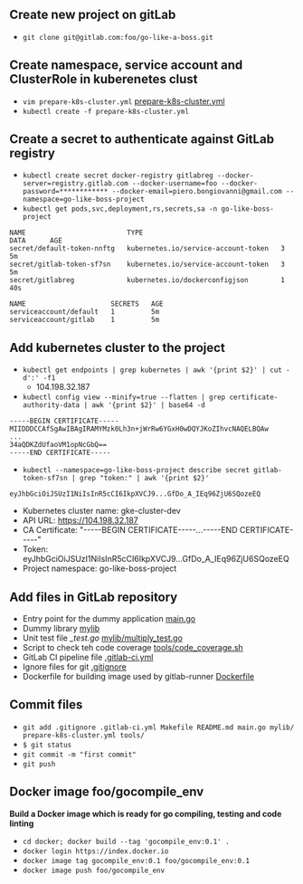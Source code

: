 ## Create new project on gitLab
* `git clone git@gitlab.com:foo/go-like-a-boss.git`

## Create namespace, service account and ClusterRole in kuberenetes clust
* `vim prepare-k8s-cluster.yml` [prepare-k8s-cluster.yml](/prepare-k8s-cluster.yml)
* `kubectl create -f prepare-k8s-cluster.yml`

## Create a secret to authenticate against GitLab registry
* `kubectl create secret docker-registry gitlabreg --docker-server=registry.gitlab.com --docker-username=foo --docker-password=************ --docker-email=piero.bongiovanni@gmail.com --namespace=go-like-boss-project`
* `kubectl get pods,svc,deployment,rs,secrets,sa -n go-like-boss-project`

```
NAME                         TYPE                                  DATA      AGE
secret/default-token-nnftg   kubernetes.io/service-account-token   3         5m
secret/gitlab-token-sf7sn    kubernetes.io/service-account-token   3         5m
secret/gitlabreg             kubernetes.io/dockerconfigjson        1         40s

NAME                     SECRETS   AGE
serviceaccount/default   1         5m
serviceaccount/gitlab    1         5m
```

## Add kubernetes cluster to the project
* `kubectl get endpoints | grep kubernetes | awk '{print $2}' | cut -d':' -f1`
	- 104.198.32.187
* `kubectl config view --minify=true --flatten | grep certificate-authority-data | awk '{print $2}' | base64 -d`

```
-----BEGIN CERTIFICATE-----
MIIDDDCCAfSgAwIBAgIRAMYMzk0Lh3n+jWrRw6YGxH0wDQYJKoZIhvcNAQELBQAw
...
34aQDKZdUfaoVM1opNcGbQ==
-----END CERTIFICATE-----
```

* `kubectl --namespace=go-like-boss-project describe secret gitlab-token-sf7sn | grep "token:" | awk '{print $2}'`

```
eyJhbGciOiJSUzI1NiIsInR5cCI6IkpXVCJ9...GfDo_A_IEq96ZjU6SQozeEQ
```

- Kubernetes cluster name: gke-cluster-dev
- API URL: https://104.198.32.187
- CA Certificate: "-----BEGIN CERTIFICATE-----...-----END CERTIFICATE-----"
- Token: eyJhbGciOiJSUzI1NiIsInR5cCI6IkpXVCJ9...GfDo_A_IEq96ZjU6SQozeEQ
- Project namespace: go-like-boss-project


## Add files in GitLab repository
* Entry point for the dummy application [main.go](/main.go)	
* Dummy library [mylib](/mylib/multiply.go)
* Unit test file *_test.go* [mylib/multiply_test.go](/mylib/multiply_test.go)
* Script to check teh code coverage [tools/code_coverage.sh](/tools/code_coverage.sh)
* GitLab CI pipeline file [.gitlab-ci.yml](.gitlab-ci.yml)
* Ignore files for git [.gitignore](/.gitignore)
* Dockerfile for building image used by gitlab-runner [Dockerfile](/docker/Dockerfile)

## Commit files
* `git add .gitignore .gitlab-ci.yml Makefile README.md main.go mylib/ prepare-k8s-cluster.yml tools/`
* `$ git status`
* `git commit -m "first commit"`
* `git push`


## Docker image foo/gocompile_env
**Build a Docker image which is ready for go compiling, testing and code linting**

* `cd docker; docker build --tag 'gocompile_env:0.1' .`
* `docker login https://index.docker.io`
* `docker image tag gocompile_env:0.1 foo/gocompile_env:0.1`
* `docker image push foo/gocompile_env`

